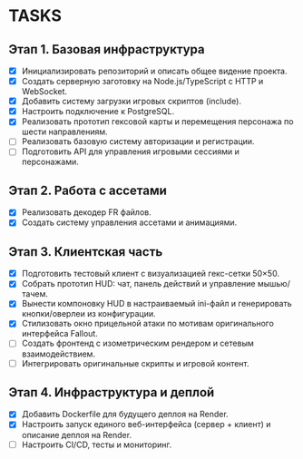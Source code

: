 # TASKS

## Этап 1. Базовая инфраструктура

- [x] Инициализировать репозиторий и описать общее видение проекта.
- [x] Создать серверную заготовку на Node.js/TypeScript с HTTP и WebSocket.
- [x] Добавить систему загрузки игровых скриптов (include).
- [x] Настроить подключение к PostgreSQL.
- [x] Реализовать прототип гексовой карты и перемещения персонажа по шести направлениям.
- [ ] Реализовать базовую систему авторизации и регистрации.
- [ ] Подготовить API для управления игровыми сессиями и персонажами.

## Этап 2. Работа с ассетами

- [x] Реализовать декодер FR файлов.
- [x] Создать систему управления ассетами и анимациями.

## Этап 3. Клиентская часть

- [x] Подготовить тестовый клиент с визуализацией гекс-сетки 50×50.
- [x] Собрать прототип HUD: чат, панель действий и управление мышью/тачем.
- [x] Вынести компоновку HUD в настраиваемый ini-файл и генерировать кнопки/оверлеи из конфигурации.
- [x] Стилизовать окно прицельной атаки по мотивам оригинального интерфейса Fallout.
- [ ] Создать фронтенд с изометрическим рендером и сетевым взаимодействием.
- [ ] Интегрировать оригинальные скрипты и игровой контент.

## Этап 4. Инфраструктура и деплой

- [x] Добавить Dockerfile для будущего деплоя на Render.
- [x] Настроить запуск единого веб-интерфейса (сервер + клиент) и описание деплоя на Render.
- [ ] Настроить CI/CD, тесты и мониторинг.
